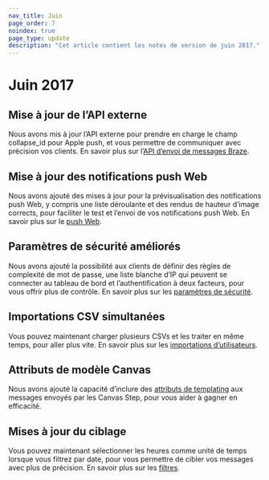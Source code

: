 ```yaml
---
nav_title: Juin
page_order: 7
noindex: true
page_type: update
description: "Cet article contient les notes de version de juin 2017."
---
```


# Juin 2017

## Mise à jour de l’API externe

Nous avons mis à jour l’API externe pour prendre en charge le champ collapse_id pour Apple push, et vous permettre de communiquer avec précision vos clients. En savoir plus sur l’[API d’envoi de messages Braze][49].

## Mise à jour des notifications push Web

Nous avons ajouté des mises à jour pour la prévisualisation des notifications push Web, y compris une liste déroulante et des rendus de hauteur d’image corrects, pour faciliter le test et l’envoi de vos notifications push Web. En savoir plus sur le [push Web][47].

## Paramètres de sécurité améliorés

Nous avons ajouté la possibilité aux clients de définir des règles de complexité de mot de passe, une liste blanche d’IP qui peuvent se connecter au tableau de bord et l’authentification à deux facteurs, pour vous offrir plus de contrôle. En savoir plus sur les [paramètres de sécurité][46].

## Importations CSV simultanées

Vous pouvez maintenant charger plusieurs CSVs et les traiter en même temps, pour aller plus vite. En savoir plus sur les [importations d’utilisateurs][50].

## Attributs de modèle Canvas

Nous avons ajouté la capacité d’inclure des [attributs de templating][45] aux messages envoyés par les Canvas Step, pour vous aider à gagner en efficacité.

## Mises à jour du ciblage

Vous pouvez maintenant sélectionner les heures comme unité de temps lorsque vous filtrez par date, pour vous permettre de cibler vos messages avec plus de précision. En savoir plus sur les [filtres][44].


[44]: {{site.baseurl}}/user_guide/engagement_tools/segments/creating_a_segment/#step-4-add-filters-to-your-segment
[45]: {{site.baseurl}}/user_guide/engagement_tools/canvas/create_a_canvas/create_a_canvas/
[46]: {{site.baseurl}}/user_guide/onboarding/platform_administrative_features/#security-settings
[47]: {{site.baseurl}}/help/best_practices/web_sdk/#web-push
[49]: {{site.baseurl}}/api/endpoints/messaging/
[50]: {{site.baseurl}}/user_guide/administrative/manage_your_users/user_import/#user-import
[98]:{{site.baseurl}}/user_guide/onboarding/platform_administrative_features/#authentication-rules
